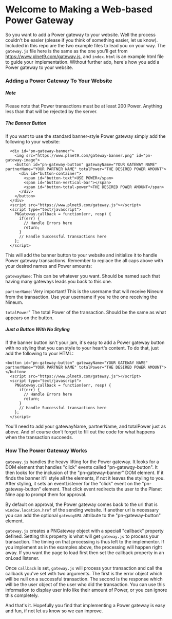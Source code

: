 # Welcome to Making a Web-based Power Gateway

So you want to add a Power gateway to your website. Well the process couldn't be easier (please if you think of something easier, let us know). Included in this repo are the two example files to lead you on your way. The `gateway.js` file here is the same as the one you'll get from https://www.plnet9.com/gateway.js, and `index.html` is an example html file to guide your implementation. Without further ado, here's how you add a Power gateway to your website.

### Adding a Power Gateway To Your Website

##### Note
Please note that Power transactions must be at least 200 Power. Anything less than that will be rejected by the server.

##### The Banner Button

If you want to use the standard banner-style Power gateway simply add the following to your website:

```
  <div id="pn-gateway-banner">
    <img src="https://www.plnet9.com/gateway-banner.png" id="pn-gateway-image">
    <button id="pn-gateway-button" gatewayName="YOUR GATEWAY NAME" partnerName="YOUR PARTNER NAME" totalPower="THE DESIRED POWER AMOUNT">
      <div id="button-container">
        <span id="button-text">USE POWER</span>
        <span id="button-vertical-bar"></span>
        <span id="button-total-power">THE DESIRED POWER AMOUNT</span>
      </div>
    </button>
  </div>
  <script src="https://www.plnet9.com/gateway.js"></script>
  <script type="text/javascript">
    PNGateway.callback = function(err, resp) {
      if(err) {
        // Handle Errors here
        return;
      }
      // Handle Successful transactions here
    };
  </script>
``` 

This will add the banner button to your website and initialize it to handle Power gateway transactions. Remember to replace the all caps above with your desired names and Power amounts:

`gatewayName`: This can be whatever you want. Should be named such that having many gateways leads you back to this one.

`partnerName`: Very important! This is the username that will receive Nineum from the transaction. Use your username if you're the one receiving the Nineum.

`totalPower`" The total Power of the transaction. Should be the same as what appears on the button.

##### Just a Button With No Styling

If the banner button isn't your jam, it's easy to add a Power gateway button with no styling that you can style to your heart's content. To do that, just add the following to your HTML:

```
<button id="pn-gateway-button" gatewayName="YOUR GATEWAY NAME" partnerName="YOUR PARTNER NAME" totalPower="THE DESIRED POWER AMOUNT">
</button>
  <script src="https://www.plnet9.com/gateway.js"></script>
  <script type="text/javascript">
    PNGateway.callback = function(err, resp) {
      if(err) {
        // Handle Errors here
        return;
      }
      // Handle Successful transactions here
    };
  </script>
```

You'll need to add your gatewayName, partnerName, and totalPower just as above. And of course don't forget to fill out the code for what happens when the transaction succeeds. 

### How The Power Gateway Works

`gateway.js` handles the heavy lifting for the Power gateway. It looks for a DOM element that handles "click" events called "pn-gatewqy-button". It then looks for the inclusion of the "pn-gateway-banner" DOM element. If it finds the banner it'll style all the elements, if not it leaves the styling to you. After styling, it sets an eventListener for the "click" event on the "pn-gateway-button" element. That click event redirects the user to the Planet Nine app to prompt them for approval. 

By default on approval, the Power gateway comes back to the url that is `window.location.href` of the sending website. If another url is necessary you can add the optional `gatewayURL` attribute to the "pn-gateway-button" element.

`gateway.js` creates a PNGateway object with a speciall "callback" property defined. Setting this property is what will get `gateway.js` to process your transaction. The timing on that processing is thus left to the implementor. If you implement as in the examples above, the processing will happen right away. If you want the page to load first then set the callback property in an onLoad listener. 

Once `callback` is set, `gateway.js` will process your transaction and call the callback you've set with two arguments. The first is the error object which will be null on a successful transaction. The second is the response which will be the user object of the user who did the transaction. You can use this information to display user info like their amount of Power, or you can ignore this completely.

And that's it. Hopefully you find that implementing a Power gateway is easy and fun, if not let us know so we can improve. 
